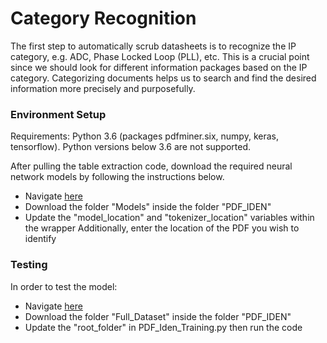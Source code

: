 # Category Recognition

The first step to automatically scrub datasheets is to recognize the IP category, e.g. ADC, Phase Locked Loop (PLL), etc. This is a crucial point since we should look for different information packages based on the IP category. Categorizing documents helps us to search and find the desired information more precisely and purposefully.

### Environment Setup

Requirements: Python 3.6 (packages pdfminer.six, numpy, keras, tensorflow). Python versions below 3.6 are not supported.

After pulling the table extraction code, download the required neural network models by following the instructions below.
 - Navigate [here](https://umich.app.box.com/s/64pqr725gbz538q1htgb60x3alrxrkiy)
 - Download the folder "Models" inside the folder "PDF_IDEN"
 - Update the "model_location" and "tokenizer_location" variables within the wrapper
    Additionally, enter the location of the PDF you wish to identify
    
    
### Testing

In order to test the model:

 - Navigate [here](https://umich.app.box.com/s/64pqr725gbz538q1htgb60x3alrxrkiy)
 - Download the folder "Full_Dataset" inside the folder "PDF_IDEN"
 - Update the "root_folder" in PDF_Iden_Training.py then run the code
